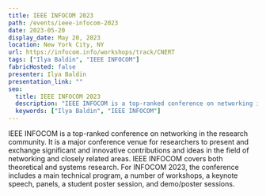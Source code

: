 ```yaml
---
title: IEEE INFOCOM 2023
path: /events/ieee-infocom-2023
date: 2023-05-20
display_date: May 20, 2023
location: New York City, NY
url: https://infocom.info/workshops/track/CNERT
tags: ["Ilya Baldin", "IEEE INFOCOM"]
fabricHosted: false
presenter: Ilya Baldin
presentation_link: ""
seo:
  title: IEEE INFOCOM 2023
  description: "IEEE INFOCOM is a top-ranked conference on networking in the research community."
  keywords: ["Ilya Baldin", "IEEE INFOCOM"]
---
```


IEEE INFOCOM is a top-ranked conference on networking in the research community. It is a major conference venue for researchers to present and exchange significant and innovative contributions and ideas in the field of networking and closely related areas. IEEE INFOCOM covers both theoretical and systems research. For INFOCOM 2023, the conference includes a main technical program, a number of workshops, a keynote speech, panels, a student poster session, and demo/poster sessions.

